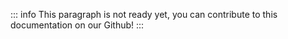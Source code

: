 ::: info
This paragraph is not ready yet, you can contribute to this documentation on our Github!
:::